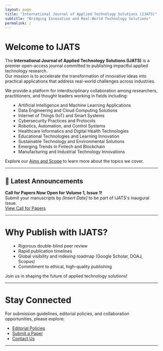 ```yaml
---
layout: page
title: "International Journal of Applied Technology Solutions (IJATS)"
subtitle: "Bridging Innovation and Real-World Technology Solutions"
permalink: /
---
```


# Welcome to IJATS

The **International Journal of Applied Technology Solutions (IJATS)** is a premier open-access journal committed to publishing impactful applied technology research.  
Our mission is to accelerate the transformation of innovative ideas into practical applications that address real-world challenges across industries.

We provide a platform for interdisciplinary collaboration among researchers, practitioners, and thought leaders working in fields including:

<div style="padding-left: 20px;">
<ul>
  <li>Artificial Intelligence and Machine Learning Applications</li>
  <li>Data Engineering and Cloud Computing Solutions</li>
  <li>Internet of Things (IoT) and Smart Systems</li>
  <li>Cybersecurity Practices and Protocols</li>
  <li>Robotics, Automation, and Control Systems</li>
  <li>Healthcare Informatics and Digital Health Technologies</li>
  <li>Educational Technologies and Learning Innovation</li>
  <li>Sustainable Technology and Environmental Solutions</li>
  <li>Emerging Trends in Fintech and Blockchain</li>
  <li>Manufacturing and Industrial Technology Innovations</li>
</ul>
</div>

Explore our [Aims and Scope](/about.html#aims-and-scope) to learn more about the topics we cover.

---

<div class="announcement-box">

<h2>📢 Latest Announcements</h2>

<p><strong>Call for Papers Now Open for Volume 1, Issue 1!</strong><br>
Submit your manuscripts by <em>[Insert Date]</em> to be part of IJATS's inaugural issue.<br>
<a href="/call-for-papers.html">View Call for Papers</a>
</p>

</div>

---

# Why Publish with IJATS?

<div style="padding-left: 20px;">
<ul>
  <li>Rigorous double-blind peer review</li>
  <li>Rapid publication timelines</li>
  <li>Global visibility and indexing roadmap (Google Scholar, DOAJ, Scopus)</li>
  <li>Commitment to ethical, high-quality publishing</li>
</ul>
</div>

Join us in shaping the future of applied technology solutions!

---

# Stay Connected

For submission guidelines, editorial policies, and collaboration opportunities, please explore:

- [Editorial Policies](/editorial-policies.html)
- [Submit a Paper](/submit.html)
- [Contact Us](/contact.html)

---
